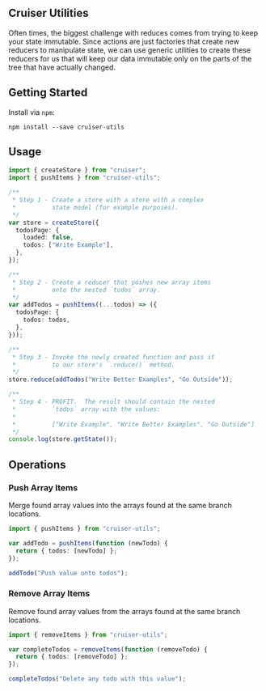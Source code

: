 ## Cruiser Utilities

Often times, the biggest challenge with reduces comes from trying to keep your state immutable.  Since actions are just factories that create new reducers to manipulate state, we can use generic utilities to create these reducers for us that will keep our data immutable only on the parts of the tree that have actually changed.

## Getting Started

Install via `npm`:

```
npm install --save cruiser-utils
```

## Usage

```ts
import { createStore } from "cruiser";
import { pushItems } from "cruiser-utils";

/**
 * Step 1 - Create a store with a store with a complex
 *          state model (for example purposes).
 */
var store = createStore({
  todosPage: {
    loaded: false,
    todos: ["Write Example"],
  },
});

/**
 * Step 2 - Create a reducer that pushes new array items
 *          onto the nested `todos` array.
 */
var addTodos = pushItems((...todos) => ({
  todosPage: {
    todos: todos,
  },
}));

/**
 * Step 3 - Invoke the newly created function and pass it
 *          to our store's `.reduce()` method.
 */
store.reduce(addTodos("Write Better Examples", "Go Outside"));

/**
 * Step 4 - PROFIT.  The result should contain the nested
 *          `todos` array with the values:
 *
 *          ["Write Example", "Write Better Examples", "Go Outside"]
 */
console.log(store.getState());
```

## Operations

### Push Array Items

Merge found array values into the arrays found at the same branch locations.

```ts
import { pushItems } from "cruiser-utils";

var addTodo = pushItems(function (newTodo) {
  return { todos: [newTodo] };
});

addTodo("Push value onto todos");
```

### Remove Array Items

Remove found array values from the arrays found at the same branch locations.

```ts
import { removeItems } from "cruiser-utils";

var completeTodos = removeItems(function (removeTodo) {
  return { todos: [removeTodo] };
});

completeTodos("Delete any todo with this value");
```